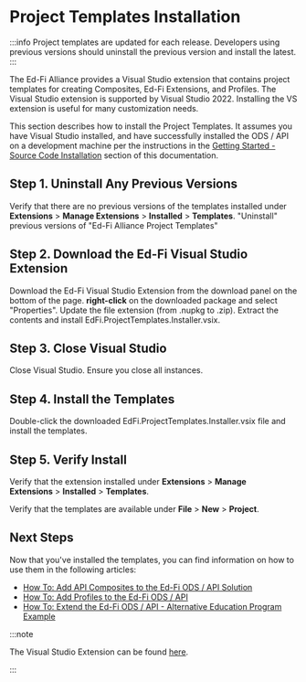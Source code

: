 # Project Templates Installation

:::info
Project templates are updated for each release. Developers using previous
versions should uninstall the previous version and install the latest.
:::

The Ed-Fi Alliance provides a Visual Studio extension that contains project
templates for creating Composites, Ed-Fi Extensions, and Profiles. The
Visual Studio extension is supported by Visual Studio 2022. Installing the
VS extension is useful for many customization needs.

This section describes how to install the Project Templates. It assumes you
have Visual Studio installed, and have successfully installed the ODS / API
on a development machine per the instructions in the [Getting Started -
Source Code Installation](../readme.md)
section of this documentation.

## Step 1. Uninstall Any Previous Versions

Verify that there are no previous versions of the templates installed under
**Extensions** \> **Manage Extensions** \> **Installed** > **Templates**.
"Uninstall" previous versions of "Ed-Fi Alliance Project Templates"

## Step 2. Download the Ed-Fi Visual Studio Extension

Download the Ed-Fi Visual Studio Extension from the download panel on the
bottom of the page. **right-click** on the downloaded package and select
"Properties".
Update the file extension (from .nupkg to .zip). Extract the contents and
install EdFi.ProjectTemplates.Installer.vsix.

## Step 3. Close Visual Studio

Close Visual Studio. Ensure you close all instances.

## Step 4. Install the Templates

Double-click the downloaded EdFi.ProjectTemplates.Installer.vsix file and
install the templates.

## Step 5. Verify Install

Verify that the extension installed under **Extensions** \> **Manage
Extensions** \> **Installed** > **Templates**.

Verify that the templates are available under **File** > **New** >
**Project**.

## Next Steps

Now that you've installed the templates, you can find information on how to
use them in the following articles:

* [How To: Add API Composites to the Ed-Fi ODS / API
      Solution](../../how-to-guides/how-to-add-api-composites-to-the-ed-fi-ods-api-solution.md)
* [How To: Add Profiles to the Ed-Fi ODS /
      API](../../how-to-guides/how-to-add-profiles-to-the-ed-fi-ods-api.md)
* [How To: Extend the Ed-Fi ODS / API - Alternative Education Program
      Example](../../how-to-guides/how-to-extend-the-ed-fi-ods-api-alternative-education-program-example.md)

:::note

The Visual Studio Extension can be found
[here](https://dev.azure.com/ed-fi-alliance/Ed-Fi-Alliance-OSS/_artifacts/feed/EdFi@Release/NuGet/EdFi.Suite3.ProjectTemplates.Installer/versions/7.3.57).

:::
